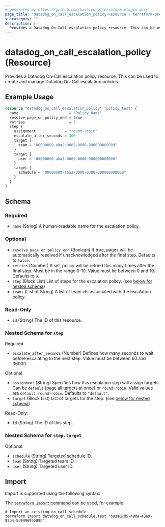 ```yaml
---
# generated by https://github.com/hashicorp/terraform-plugin-docs
page_title: "datadog_on_call_escalation_policy Resource - terraform-provider-datadog"
subcategory: ""
description: |-
  Provides a Datadog On-Call escalation policy resource. This can be used to create and manage Datadog On-Call escalation policies.
---
```


# datadog_on_call_escalation_policy (Resource)

Provides a Datadog On-Call escalation policy resource. This can be used to create and manage Datadog On-Call escalation policies.

## Example Usage

```terraform
resource "datadog_on_call_escalation_policy" "policy_test" {
  name                       = "Policy Name"
  resolve_page_on_policy_end = true
  retries                    = 3
  step {
    assignment             = "round-robin"
    escalate_after_seconds = 300
    target {
      team = "00000000-aba2-0000-0000-000000000000"
    }
    target {
      user = "00000000-aba2-0000-0000-000000000000"
    }
    target {
      schedule = "00000000-aba2-0000-0000-000000000000"
    }
  }
}
```

<!-- schema generated by tfplugindocs -->
## Schema

### Required

- `name` (String) A human-readable name for the escalation policy.

### Optional

- `resolve_page_on_policy_end` (Boolean) If true, pages will be automatically resolved if unacknowledged after the final step. Defaults to `false`.
- `retries` (Number) If set, policy will be retried this many times after the final step. Must be in the range 0-10. Value must be between 0 and 10. Defaults to `0`.
- `step` (Block List) List of steps for the escalation policy. (see [below for nested schema](#nestedblock--step))
- `teams` (List of String) A list of team ids associated with the escalation policy.

### Read-Only

- `id` (String) The ID of this resource.

<a id="nestedblock--step"></a>
### Nested Schema for `step`

Required:

- `escalate_after_seconds` (Number) Defines how many seconds to wait before escalating to the next step. Value must be between 60 and 36000.

Optional:

- `assignment` (String) Specifies how this escalation step will assign targets. Can be `default` (page all targets at once) or `round-robin`. Valid values are `default`, `round-robin`. Defaults to `"default"`.
- `target` (Block List) List of targets for the step. (see [below for nested schema](#nestedblock--step--target))

Read-Only:

- `id` (String) The ID of this step.

<a id="nestedblock--step--target"></a>
### Nested Schema for `step.target`

Optional:

- `schedule` (String) Targeted schedule ID.
- `team` (String) Targeted team ID.
- `user` (String) Targeted user ID.

## Import

Import is supported using the following syntax:

The [`terraform import` command](https://developer.hashicorp.com/terraform/cli/commands/import) can be used, for example:

```shell
# Import an existing on_call_schedule
terraform import datadog_on_call_schedule.test "b03a07d5-49da-43e9-83b4-5d84969b588b"
```
